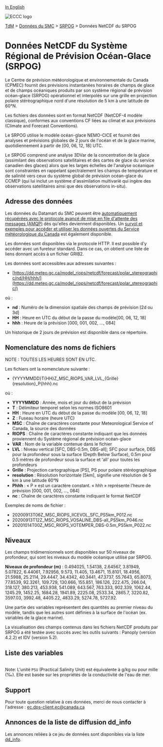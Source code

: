 [In English](readme_riops-datamart_en.md)

![ECCC logo](../../img_eccc-logo.png)

[TdM](../../readme_fr.md) > [Données du SMC](../readme_fr.md) > [SRPOG](readme_riops_fr.md) > Données NetCDF du SRPOG

# Données NetCDF du Système Régional de Prévision Océan-Glace (SRPOG)

Le Centre de prévision météorologique et environnementale du Canada (CPMEC) fournit des prévisions instantanées horaires de champs de glace et de champs océaniques produits par son système régional de prévision océan-glace (SRPOG) opérationnel et interpolés sur une grille en projection polaire stéréographique nord d'une résolution de 5 km à une latitude de 60°N.

Les fichiers des données sont en format NetCDF (NetCDF-4 modèle classique), conformes aux conventions CF liées au climat et aux prévisions (Climate and Forecast Conventions).

Le SRPOG utilise le modèle océan-glace NEMO-CICE et fournit des analyses et prévisions globales de 2 jours de l'océan et de la glace marine, quotidiennement à partir de [00, 06, 12, 18] UTC.

Le SRPOG comprend une analyse 3DVar de la concentration de la glace (assimilant des observations satellitaires et des cartes de glace du service canadien des glaces) alors que les larges échelles de l'analyse océanique sont constraintes en rappelant spectralement les champs de température et de salinité vers ceux du système global de prévision océan-glace du CCMEP (qui lui inclut un système d'assimilation multivarié qui ingère des observations satellitaires ainsi que des observations in-situ).

## Adresse des données 

Les données du Datamart du SMC peuvent être [automatiquement récupérées avec le protocole avancé de mise en file d'attente des messages (AMQP)](../../msc-datamart/amqp_fr.md) dès qu'elles deviennent disponibles. Un [survol et exemples pour accéder et utiliser les données ouvertes du Service météorologique du Canada](../../usage/readme_fr.md) est également disponible.

Les données sont disponibles via le protocole HTTP. Il est possible d’y accéder avec un fureteur standard. Dans ce cas, on obtient une liste de liens donnant accès à un fichier GRIB2.

Les données sont accessibles aux adresses suivantes :

* [https://dd.meteo.gc.ca/model_riops/netcdf/forecast/polar_stereographic/nd/HH/hhh/](https://dd.meteo.gc.ca/model_riops/netcdf/forecast/polar_stereographic/)

où :

* __nd__ : Numéro de la dimension spatiale des champs de prévision [2d ou 3d] 
* __HH__ : Heure en UTC du début de la passe du modèle[00, 06, 12, 18]
* __hhh__ : Heure de la prévision [000, 001, 002, ..., 084]

Un historique de 2 jours de prévision est disponible dans ce répertoire.

## Nomenclature des noms de fichiers 

NOTE : TOUTES LES HEURES SONT EN UTC.

Les fichiers ont la nomenclature suivante :

* {YYYYMMDD}T{HH}Z_MSC_RIOPS_VAR_LVL_{Grille}{resolution}_P{hhh}.nc

où :

* __YYYYMMDD__ : Année, mois et jour du début de la prévision
* __T__ : Délimiteur temporel selon les normes ISO8601
* __HH__ : Heure en UTC du début de la passe du modèle [00, 06, 12, 18]
* __Z__ : Fuseau horaire (heure UTC)
* __MSC__ : Chaîne de caractères constante pour Meteorological Service of Canada, la source des données 
* __RIOPS__ : Chaîne de caractères constante indiquant que les données proviennent du Système régional de prévision océan-glace
* __VAR__ : Nom de la variable contenue dans le fichier
* __LVL__ : Niveau vertical [SFC, DBS-0.5m, DBS-all]; SFC pour surface, DBS pour la profondeur sous la surface (Depth Below Surface), 0.5m pour 0.5 mètres de profondeur sous la surface et 'all' pour toutes les profondeurs
* __Grille__ : Projection cartographique [PS], PS pour polaire stéréographique 
* __resolution__ : Résolution horizontale [5km], signifie une résolution de 5 km à une latitude 60°N
* __Phhh__ : « P » est un caractère constant. « hhh » représente l’heure de prévision [000, 001, 002, ..., 084]
* __nc__ : Chaîne de caractères constante indiquant le format NetCDF

Exemples de noms de fichier : 

* 20200913T06Z_MSC_RIOPS_IICEVOL_SFC_PS5km_P012.nc 
* 20200913T12Z_MSC_RIOPS_VOSALINE_DBS-all_PS5km_P046.nc
* 20201014T00Z_MSC_RIOPS_VOTEMPER_DBS-0.5m_PS5km_P022.nc

## Niveaux

Les champs tridimensionnels sont disponibles sur 50 niveaux de profondeur, qui sont les niveaux du modèle océanique utilisé par SRPOG.

__Niveaux de profondeur (m)__ : 0.494025, 1.54138, 2.64567, 3.81949, 5.07822, 6.44061, 7.92956, 9.573, 11.405, 13.4671, 15.8101, 18.4956, 21.5988, 25.2114, 29.4447, 34.4342, 40.3441, 47.3737, 55.7643, 65.8073, 77.8539, 92.3261, 109.729, 130.666, 155.851, 186.126, 222.475, 266.04, 318.127, 380.213, 453.938, 541.089, 643.567, 763.333, 902.339, 1062.44, 1245.29, 1452.25, 1684.28, 1941.89, 2225.08, 2533.34, 2865.7, 3220.82, 3597.03, 3992.48, 4405.22, 4833.29, 5274.78, 5727.92.

Une partie des variables représentent des quantités au premier niveau du modèle, tandis que les autres sont définies à la surface de l'océan (ex. variables de la glace marine).

La visualisation des champs contenus dans les fichiers NetCDF produits par SRPOG a été testée avec succès avec les outils suivants : Panoply (version 4.2.2) et IDV (version 5.2).

## Liste des variables

<table id="csv-table" class="display"></table>

<link href="https://cdn.jsdelivr.net/npm/simple-datatables@latest/dist/style.css" rel="stylesheet" type="text/css">
<script src="https://cdn.jsdelivr.net/npm/simple-datatables@latest"></script>
<script src="../../../js/variables_datatable.js" type="text/javascript"></script>
<script>
  loadTable("csv-table", "../../../assets/csv/RIOPS_fr.csv");
</script>

Note: L'unité `PSU` (Practical Salinity Unit) est équivalente à g/kg ou pour mille (‰). Elle est basée sur les propriétés de la conductivité de l'eau de mer.

## Support

Pour toute question relative à ces données, merci de nous contacter à l'adresse : [ec.dps-client.ec@canada.ca](mailto:ec.dps-client.ec@canada.ca)

## Annonces de la liste de diffusion dd_info 

Les annonces reliées à ce jeu de données sont disponibles via la liste [dd_info](https://comm.collab.science.gc.ca/mailman3/postorius/lists/dd_info.comm.collab.science.gc.ca/).